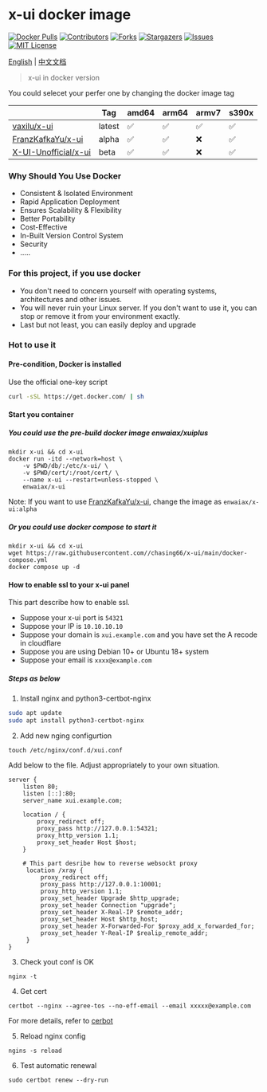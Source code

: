 # x-ui docker image

<!-- PROJECT SHIELDS -->

[![Docker Pulls][docker-pulls-shield]][docker-pulls-url]
[![Contributors][contributors-shield]][contributors-url]
[![Forks][forks-shield]][forks-url]
[![Stargazers][stars-shield]][stars-url]
[![Issues][issues-shield]][issues-url]
[![MIT License][license-shield]][license-url]

[docker-pulls-shield]: https://img.shields.io/docker/pulls/enwaiax/x-ui.svg?style=flat-square
[docker-pulls-url]: https://hub.docker.com/r/enwaiax/x-ui
[contributors-shield]: https://img.shields.io/github/contributors/chasing66/x-ui.svg?style=flat-square
[contributors-url]: https://github.com/Chasing66/x-ui/graphs/contributors
[forks-shield]: https://img.shields.io/github/forks/chasing66/x-ui.svg?style=flat-square
[forks-url]: https://github.com/Chasing66/x-ui/network/members
[stars-shield]: https://img.shields.io/github/stars/chasing66/x-ui.svg?style=flat-square
[stars-url]: https://github.com/Chasing66/x-ui/stargazers
[issues-shield]: https://img.shields.io/github/issues/chasing66/x-ui.svg?style=flat-square
[issues-url]: https://github.com/Chasing66/x-ui/issues
[license-shield]: https://img.shields.io/github/license/Chasing66/x-ui.svg?style=flat-square
[license-url]: https://github.com/Chasing66/x-ui/blob/main/LICENSE

[English](README.md) | [中文文档](./docs/README_zh.md)

> x-ui in docker version

You could selecet your perfer one by changing the docker image tag

|                                                            | Tag    | amd64 | arm64 | armv7 | s390x |
| ---------------------------------------------------------- | ------ | ----- | ----- | ----- | ----- |
| [vaxilu/x-ui](https://github.com/vaxilu/x-ui)              | latest | ✅    | ✅    | ✅    | ✅    |
| [FranzKafkaYu/x-ui](https://github.com/FranzKafkaYu/x-ui)  | alpha  | ✅    | ✅    | ❌    | ✅    |
| [X-UI-Unofficial/x-ui](https://github.com/X-UI-Unofficial) | beta   | ✅    | ✅    | ❌    | ✅    |

### Why Should You Use Docker

- Consistent & Isolated Environment
- Rapid Application Deployment
- Ensures Scalability & Flexibility
- Better Portability
- Cost-Effective
- In-Built Version Control System
- Security
- .....

### For this project, if you use docker

- You don't need to concern yourself with operating systems, architectures and other issues.
- You will never ruin your Linux server. If you don't want to use it, you can stop or remove it from your environment exactly.
- Last but not least, you can easily deploy and upgrade

### Hot to use it

#### Pre-condition, Docker is installed

Use the official one-key script

```bash
curl -sSL https://get.docker.com/ | sh
```

#### Start you container

##### You could use the pre-build docker image enwaiax/xuiplus

```
mkdir x-ui && cd x-ui
docker run -itd --network=host \
    -v $PWD/db/:/etc/x-ui/ \
    -v $PWD/cert/:/root/cert/ \
    --name x-ui --restart=unless-stopped \
    enwaiax/x-ui
```

Note: If you want to use [FranzKafkaYu/x-ui](https://github.com/FranzKafkaYu/x-ui), change the image as `enwaiax/x-ui:alpha`

##### Or you could use docker compose to start it

```
mkdir x-ui && cd x-ui
wget https://raw.githubusercontent.com//chasing66/x-ui/main/docker-compose.yml
docker compose up -d
```

#### How to enable ssl to your x-ui panel

This part describe how to enable ssl.

- Suppose your x-ui port is `54321`
- Suppose your IP is `10.10.10.10`
- Suppose your domain is `xui.example.com` and you have set the A recode in cloudflare
- Suppose you are using Debian 10+ or Ubuntu 18+ system
- Suppose your email is `xxxx@example.com`

##### Steps as below

1. Install nginx and python3-certbot-nginx

```bash
sudo apt update
sudo apt install python3-certbot-nginx
```

2. Add new nging configurtion

```
touch /etc/nginx/conf.d/xui.conf
```

Add below to the file. Adjust appropriately to your own situation.

```nginx
server {
    listen 80;
    listen [::]:80;
    server_name xui.example.com;

    location / {
        proxy_redirect off;
        proxy_pass http://127.0.0.1:54321;
        proxy_http_version 1.1;
        proxy_set_header Host $host;
    }

    # This part desribe how to reverse websockt proxy
     location /xray {
         proxy_redirect off;
         proxy_pass http://127.0.0.1:10001;
         proxy_http_version 1.1;
         proxy_set_header Upgrade $http_upgrade;
         proxy_set_header Connection "upgrade";
         proxy_set_header X-Real-IP $remote_addr;
         proxy_set_header Host $http_host;
         proxy_set_header X-Forwarded-For $proxy_add_x_forwarded_for;
         proxy_set_header Y-Real-IP $realip_remote_addr;
     }
}
```

3. Check yout conf is OK

```
nginx -t
```

4. Get cert

```
certbot --nginx --agree-tos --no-eff-email --email xxxxx@example.com
```

For more details, refer to [cerbot](https://certbot.eff.org/)

5. Reload nginx config

```
ngins -s reload
```

6. Test automatic renewal

```
sudo certbot renew --dry-run
```
